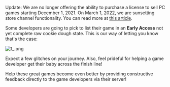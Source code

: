 <p class="wysiwyg-text-align-left callout">Update: We are no longer offering the ability to purchase a license to sell PC games starting December 1, 2021. On March 1, 2022, we are sunsetting store channel functionality. You can read more at <a href="https://support-dev.discord.com/hc/en-us/articles/6309018858647" target="_blank" rel="noopener noreferrer">this article</a>.</p>
<p class="wysiwyg-text-align-left">Some developers are going to pick to list their game in an <strong>Early Access</strong> not yet complete raw cookie dough state. This is our way of letting you know that's the case: </p>
<p class="wysiwyg-text-align-center"><img src="https://support-dev.discord.com/hc/article_attachments/11937682731799" alt="1_.png"></p>
<p>Expect a few glitches on your journey. Also, feel prideful for helping a game developer get their baby across the finish line!</p>
<p>Help these great games become even better by providing constructive feedback directly to the game developers via their server!</p>